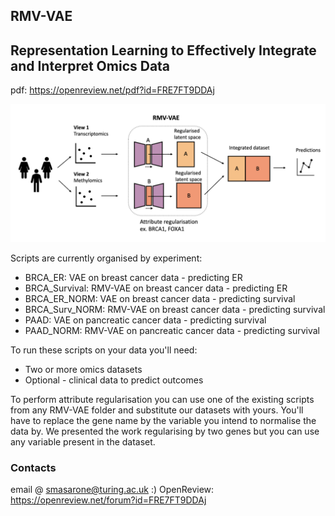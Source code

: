 ## RMV-VAE

## Representation Learning to Effectively Integrate and Interpret Omics Data
pdf: https://openreview.net/pdf?id=FRE7FT9DDAj

![alt text](https://github.com/saramasarone/RMV-VAE/blob/main/diagram.png)

Scripts are currently organised by experiment:
* BRCA_ER: VAE on breast cancer data - predicting ER
* BRCA_Survival: RMV-VAE on breast cancer data - predicting ER
* BRCA_ER_NORM: VAE on breast cancer data - predicting survival
* BRCA_Surv_NORM: RMV-VAE on breast cancer data - predicting survival
* PAAD: VAE on pancreatic cancer data - predicting survival
* PAAD_NORM: RMV-VAE on pancreatic cancer data - predicting survival


To run these scripts on your data you'll need:

- Two or more omics datasets 
- Optional - clinical data to predict outcomes 

To perform attribute regularisation you can use one of the existing scripts from any RMV-VAE folder and substitute our datasets with yours. You'll have to replace the gene name by the variable you intend to normalise the data by. We presented the work regularising by two genes but you can use any variable present in the dataset.

### Contacts
email @ smasarone@turing.ac.uk :)
OpenReview: https://openreview.net/forum?id=FRE7FT9DDAj 
